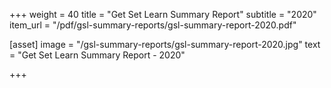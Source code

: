 +++
weight = 40
title = "Get Set Learn Summary Report"
subtitle = "2020"
item_url = "/pdf/gsl-summary-reports/gsl-summary-report-2020.pdf"


[asset]
  image = "/gsl-summary-reports/gsl-summary-report-2020.jpg"
  text = "Get Set Learn Summary Report - 2020"


+++

